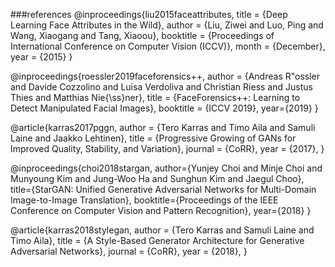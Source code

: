 ###references
@inproceedings{liu2015faceattributes,
  title = {Deep Learning Face Attributes in the Wild},
  author = {Liu, Ziwei and Luo, Ping and Wang, Xiaogang and Tang, Xiaoou},
  booktitle = {Proceedings of International Conference on Computer Vision (ICCV)},
  month = {December},
  year = {2015} 
}

@inproceedings{roessler2019faceforensics++,
	author = {Andreas R\"ossler and Davide Cozzolino and Luisa Verdoliva and Christian Riess and Justus Thies and Matthias Nie{\ss}ner},
	title = {FaceForensics++: Learning to Detect Manipulated Facial Images},
	booktitle = {ICCV 2019},
	year={2019}
}

@article{karras2017pggn,
  author = {Tero Karras and Timo Aila and Samuli Laine and Jaakko Lehtinen},
  title = {Progressive Growing of GANs for Improved Quality, Stability, and Variation},
  journal = {CoRR},
  year = {2017},
}

@inproceedings{choi2018stargan,
  author={Yunjey Choi and Minje Choi and Munyoung Kim and Jung-Woo Ha and Sunghun Kim and Jaegul Choo},
  title={StarGAN: Unified Generative Adversarial Networks for Multi-Domain Image-to-Image Translation},
  booktitle={Proceedings of the IEEE Conference on Computer Vision and Pattern Recognition},
  year={2018}
}

@article{karras2018stylegan,
  author = {Tero Karras and Samuli Laine and Timo Aila},
  title = {A Style-Based Generator Architecture for Generative Adversarial Networks},
  journal = {CoRR},
  year = {2018},
}

